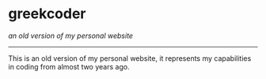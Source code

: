 # greekcoder

*an old version of my personal website*

---

This is an old version of my personal website, it represents my capabilities in coding from almost two years ago.


